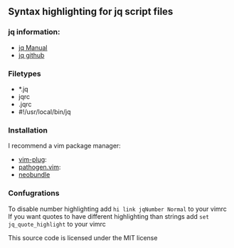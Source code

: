## Syntax highlighting for jq script files

### jq information:
- [jq Manual](https://stedolan.github.io/jq/manual/)
- [jq github](https://github.com/stedolan/jq)

### Filetypes
- *.jq
- jqrc
- .jqrc
- #!/usr/local/bin/jq


### Installation

I recommend a vim package manager:
- [vim-plug](https://github.com/junegunn/vim-plug):
- [pathogen.vim](https://github.com/tpope/vim-pathogen):
- [neobundle](https://github.com/Shougo/neobundle.vim)

### Confugrations

To disable number highlighting add `hi link jqNumber Normal` to your vimrc
If you want quotes to have different highlighting than strings add `set jq_quote_highlight` to your vimrc

This source code is licensed under the MIT license
